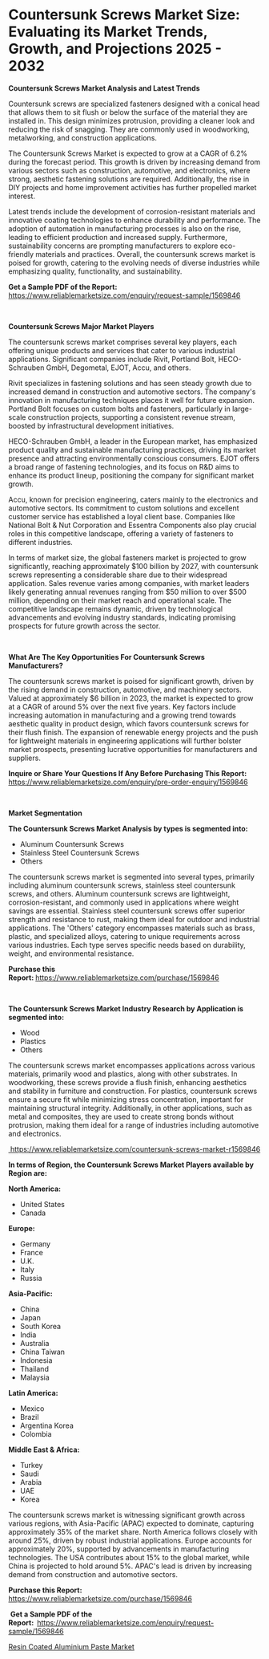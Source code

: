 <p><h1>Countersunk Screws Market Size: Evaluating its Market Trends, Growth, and Projections 2025 - 2032</h1></p><p><strong>Countersunk Screws Market Analysis and Latest Trends</strong></p>
<p><p>Countersunk screws are specialized fasteners designed with a conical head that allows them to sit flush or below the surface of the material they are installed in. This design minimizes protrusion, providing a cleaner look and reducing the risk of snagging. They are commonly used in woodworking, metalworking, and construction applications.</p><p>The Countersunk Screws Market is expected to grow at a CAGR of 6.2% during the forecast period. This growth is driven by increasing demand from various sectors such as construction, automotive, and electronics, where strong, aesthetic fastening solutions are required. Additionally, the rise in DIY projects and home improvement activities has further propelled market interest. </p><p>Latest trends include the development of corrosion-resistant materials and innovative coating technologies to enhance durability and performance. The adoption of automation in manufacturing processes is also on the rise, leading to efficient production and increased supply. Furthermore, sustainability concerns are prompting manufacturers to explore eco-friendly materials and practices. Overall, the countersunk screws market is poised for growth, catering to the evolving needs of diverse industries while emphasizing quality, functionality, and sustainability.</p></p>
<p><strong>Get a Sample PDF of the Report:&nbsp;</strong> <a href="https://www.reliablemarketsize.com/enquiry/request-sample/1569846?utm_campaign=3382&utm_medium=2&utm_source=Github&utm_content=ia&utm_term=25032025&utm_id=countersunk-screws">https://www.reliablemarketsize.com/enquiry/request-sample/1569846</a></p>
<p>&nbsp;</p>
<p><strong>Countersunk Screws Major Market Players</strong></p>
<p><p>The countersunk screws market comprises several key players, each offering unique products and services that cater to various industrial applications. Significant companies include Rivit, Portland Bolt, HECO-Schrauben GmbH, Degometal, EJOT, Accu, and others.</p><p>Rivit specializes in fastening solutions and has seen steady growth due to increased demand in construction and automotive sectors. The company's innovation in manufacturing techniques places it well for future expansion. Portland Bolt focuses on custom bolts and fasteners, particularly in large-scale construction projects, supporting a consistent revenue stream, boosted by infrastructural development initiatives.</p><p>HECO-Schrauben GmbH, a leader in the European market, has emphasized product quality and sustainable manufacturing practices, driving its market presence and attracting environmentally conscious consumers. EJOT offers a broad range of fastening technologies, and its focus on R&D aims to enhance its product lineup, positioning the company for significant market growth.</p><p>Accu, known for precision engineering, caters mainly to the electronics and automotive sectors. Its commitment to custom solutions and excellent customer service has established a loyal client base. Companies like National Bolt & Nut Corporation and Essentra Components also play crucial roles in this competitive landscape, offering a variety of fasteners to different industries.</p><p>In terms of market size, the global fasteners market is projected to grow significantly, reaching approximately $100 billion by 2027, with countersunk screws representing a considerable share due to their widespread application. Sales revenue varies among companies, with market leaders likely generating annual revenues ranging from $50 million to over $500 million, depending on their market reach and operational scale. The competitive landscape remains dynamic, driven by technological advancements and evolving industry standards, indicating promising prospects for future growth across the sector.</p></p>
<p>&nbsp;</p>
<p><strong>What Are The Key Opportunities For Countersunk Screws Manufacturers?</strong></p>
<p><p>The countersunk screws market is poised for significant growth, driven by the rising demand in construction, automotive, and machinery sectors. Valued at approximately $6 billion in 2023, the market is expected to grow at a CAGR of around 5% over the next five years. Key factors include increasing automation in manufacturing and a growing trend towards aesthetic quality in product design, which favors countersunk screws for their flush finish. The expansion of renewable energy projects and the push for lightweight materials in engineering applications will further bolster market prospects, presenting lucrative opportunities for manufacturers and suppliers.</p></p>
<p><strong>Inquire or Share Your Questions If Any Before Purchasing This Report:</strong> <a href="https://www.reliablemarketsize.com/enquiry/pre-order-enquiry/1569846?utm_campaign=3382&utm_medium=2&utm_source=Github&utm_content=ia&utm_term=25032025&utm_id=countersunk-screws">https://www.reliablemarketsize.com/enquiry/pre-order-enquiry/1569846</a></p>
<p>&nbsp;</p>
<p><strong>Market Segmentation</strong></p>
<p><strong>The Countersunk Screws Market Analysis by types is segmented into:</strong></p>
<p><ul><li>Aluminum Countersunk Screws</li><li>Stainless Steel Countersunk Screws</li><li>Others</li></ul></p>
<p><p>The countersunk screws market is segmented into several types, primarily including aluminum countersunk screws, stainless steel countersunk screws, and others. Aluminum countersunk screws are lightweight, corrosion-resistant, and commonly used in applications where weight savings are essential. Stainless steel countersunk screws offer superior strength and resistance to rust, making them ideal for outdoor and industrial applications. The 'Others' category encompasses materials such as brass, plastic, and specialized alloys, catering to unique requirements across various industries. Each type serves specific needs based on durability, weight, and environmental resistance.</p></p>
<p><strong>Purchase this Report:&nbsp;</strong><a href="https://www.reliablemarketsize.com/purchase/1569846?utm_campaign=3382&utm_medium=2&utm_source=Github&utm_content=ia&utm_term=25032025&utm_id=countersunk-screws">https://www.reliablemarketsize.com/purchase/1569846</a></p>
<p>&nbsp;</p>
<p><strong>The Countersunk Screws Market Industry Research by Application is segmented into:</strong></p>
<p><ul><li>Wood</li><li>Plastics</li><li>Others</li></ul></p>
<p><p>The countersunk screws market encompasses applications across various materials, primarily wood and plastics, along with other substrates. In woodworking, these screws provide a flush finish, enhancing aesthetics and stability in furniture and construction. For plastics, countersunk screws ensure a secure fit while minimizing stress concentration, important for maintaining structural integrity. Additionally, in other applications, such as metal and composites, they are used to create strong bonds without protrusion, making them ideal for a range of industries including automotive and electronics.</p></p>
<p><a href="https://www.reliablemarketsize.com/countersunk-screws-market-r1569846?utm_campaign=3382&utm_medium=2&utm_source=Github&utm_content=ia&utm_term=25032025&utm_id=countersunk-screws">&nbsp;https://www.reliablemarketsize.com/countersunk-screws-market-r1569846</a></p>
<p><strong>In terms of Region, the Countersunk Screws Market Players available by Region are:</strong></p>
<p>
    <p> <strong> North America: </strong>
        <ul>
            <li>United States</li>
            <li>Canada</li>
        </ul>
        </p> 
    <p> <strong> Europe: </strong>
        <ul>
            <li>Germany</li>
            <li>France</li>
            <li>U.K.</li>
            <li>Italy</li>
            <li>Russia</li>
        </ul>
        </p> 
    <p> <strong> Asia-Pacific: </strong>
        <ul>
            <li>China</li>
            <li>Japan</li>
            <li>South Korea</li>
            <li>India</li>
            <li>Australia</li>
            <li>China Taiwan</li>
            <li>Indonesia</li>
            <li>Thailand</li>
            <li>Malaysia</li>
        </ul>
        </p> 
    <p> <strong> Latin America: </strong>
        <ul>
            <li>Mexico</li>
            <li>Brazil</li>
            <li>Argentina Korea</li>
            <li>Colombia</li>
        </ul>
        </p> 
    <p> <strong> Middle East & Africa: </strong>
        <ul>
            <li>Turkey</li>
            <li>Saudi</li>
            <li>Arabia</li>
            <li>UAE</li>
            <li>Korea</li>
        </ul>
    </p>
    </p>
<p><p>The countersunk screws market is witnessing significant growth across various regions, with Asia-Pacific (APAC) expected to dominate, capturing approximately 35% of the market share. North America follows closely with around 25%, driven by robust industrial applications. Europe accounts for approximately 20%, supported by advancements in manufacturing technologies. The USA contributes about 15% to the global market, while China is projected to hold around 5%. APAC's lead is driven by increasing demand from construction and automotive sectors.</p></p>
<p><strong>Purchase this Report: </strong><a href="https://www.reliablemarketsize.com/purchase/1569846?utm_campaign=3382&utm_medium=2&utm_source=Github&utm_content=ia&utm_term=25032025&utm_id=countersunk-screws">https://www.reliablemarketsize.com/purchase/1569846</a></p>
<p>&nbsp;<strong>Get a Sample PDF of the Report:&nbsp;&nbsp;</strong><a href="https://www.reliablemarketsize.com/enquiry/request-sample/1569846?utm_campaign=3382&utm_medium=2&utm_source=Github&utm_content=ia&utm_term=25032025&utm_id=countersunk-screws">https://www.reliablemarketsize.com/enquiry/request-sample/1569846</a></p>
<p><strong></strong></p>
<p><p><a href="https://github.com/kalsirollija/Market-Research-Report-List-1/blob/main/resin-coated-aluminium-paste-market.md?utm_campaign=3382&utm_medium=2&utm_source=Github&utm_content=ia&utm_term=25032025&utm_id=countersunk-screws">Resin Coated Aluminium Paste Market</a></p></p>